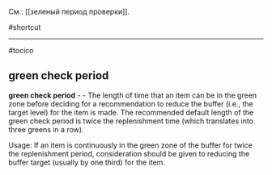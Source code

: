 См.: [[зеленый период проверки]].

#shortcut




<hr/>

#tocico

## green check period

<b>green check period</b> -  - The length of time that an item can be in the green zone before deciding for a recommendation to reduce the buffer (i.e., the target level) for the item is made.  The recommended default length of the green check period is twice the replenishment time (which translates into three greens in a row). 


Usage:  If an item is continuously in the green zone of the buffer for twice the replenishment period, consideration should be given to reducing the buffer target (usually by one third) for the item. 
 


